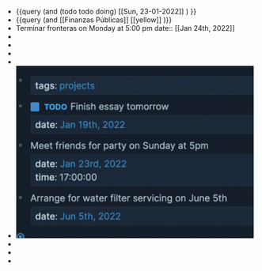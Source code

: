 - {{query (and (todo todo doing) [[Sun, 23-01-2022]] ) }}
- {{query (and [[Finanzas Públicas]] [[yellow]] )}}
- Terminar fronteras on Monday at 5:00 pm
  date:: [[Jan 24th, 2022]]
-
-
-
-
- ![image.png](../assets/image_1642943904681_0.png)
-
-
-